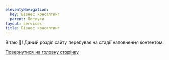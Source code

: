 ```yaml
---
eleventyNavigation:
  key: Бізнес консалтинг
  parent: Послуги
layout: services
title: Бізнес консалтинг
---
```


Вітаю 👋!
Даний розділ сайту перебуває на стадії наповнення контентом.

[Повернутися на головну сторінку](/)
